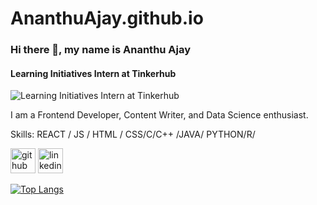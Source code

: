 # AnanthuAjay.github.io

### Hi there 👋, my name is Ananthu Ajay
#### Learning Initiatives Intern at Tinkerhub
![Learning Initiatives Intern at Tinkerhub](https://arturssmirnovs.github.io/github-profile-readme-generator/images/banner.png)

I am a Frontend Developer, Content Writer, and Data Science enthusiast.

Skills: REACT / JS / HTML / CSS/C/C++ /JAVA/ PYTHON/R/



[<img src='https://cdn.jsdelivr.net/npm/simple-icons@3.0.1/icons/github.svg' alt='github' height='40'>](https://github.com/AnanthuAjay)  [<img src='https://cdn.jsdelivr.net/npm/simple-icons@3.0.1/icons/linkedin.svg' alt='linkedin' height='40'>](https://www.linkedin.com/in/ananthu-ajay-710417155/)  

[![Top Langs](https://github-readme-stats.vercel.app/api/top-langs/?username=AnanthuAjay)](https://github.com/anuraghazra/github-readme-stats)

